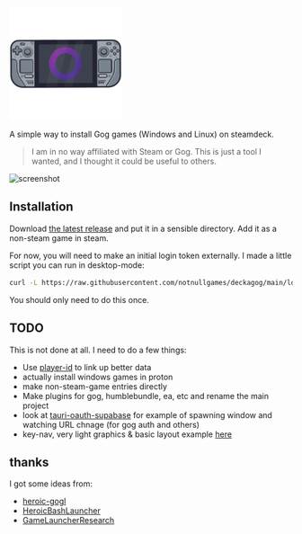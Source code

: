 <img src="src-tauri/icons/icon.png" alt="deckagog" width="200" />

A simple way to install Gog games (Windows and Linux) on steamdeck.

> I am in no way affiliated with Steam or Gog. This is just a tool I wanted, and I thought it could be useful to others.

![screenshot](screenshot.png)


## Installation

Download [the latest release](https://github.com/notnullgames/deckagog/releases) and put it in a sensible directory. Add it as a non-steam game in steam.

For now, you will need to make an initial login token externally. I made a little script you can run in desktop-mode:

```sh
curl -L https://raw.githubusercontent.com/notnullgames/deckagog/main/login.sh | bash
```

You should only need to do this once.

## TODO

This is not done at all. I need to do a few things:

- Use [player-id](https://playerdb.co/) to link up better data
- actually install windows games in proton
- make non-steam-game entries directly
- Make plugins for gog, humblebundle, ea, etc and rename the main project
- look at [tauri-oauth-supabase](https://github.com/JeaneC/tauri-oauth-supabase) for example of 
spawning window and watching URL chnage (for gog auth and others)
- key-nav, very light graphics & basic layout example [here](https://github.com/dead/react-key-navigation/tree/master/examples/youtube-react-tv)



## thanks

I got some ideas from:

- [heroic-gogl](https://github.com/Heroic-Games-Launcher/heroic-gogdl)
- [HeroicBashLauncher](https://github.com/redromnon/HeroicBashLauncher)
- [GameLauncherResearch](https://github.com/Lariaa/GameLauncherResearch/wiki)
